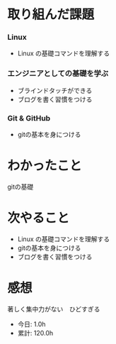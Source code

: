 # 取り組んだ課題
### Linux
* Linux の基礎コマンドを理解する
### エンジニアとしての基礎を学ぶ
* ブラインドタッチができる
* ブログを書く習慣をつける
### Git & GitHub
* gitの基本を身につける
# わかったこと
gitの基礎
# 次やること
* Linux の基礎コマンドを理解する
* gitの基本を身につける
* ブログを書く習慣をつける
# 感想
著しく集中力がない　ひどすぎる
* 今日: 1.0h
* 累計: 120.0h
